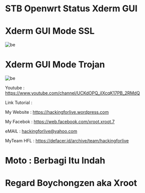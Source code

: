 # STB Openwrt Status Xderm GUI

# Xderm GUI Mode SSL 
![be](https://raw.githubusercontent.com/boychongzen18/STB-Openwrt/main/ssl.jpg)

# Xderm GUI Mode Trojan
![be](https://raw.githubusercontent.com/boychongzen18/STB-Openwrt/main/trojan.jpg)


 Youtube      : https://www.youtube.com/channel/UCKdOPQ_iIXcqK17PB_2RMdQ

Link Tutorial : 

My Website    : https://hackingforlive.wordpress.com

My Facebok    : https://web.facebook.com/xroot.xroot.7

eMAIL         : hackingforlive@yahoo.com      

MyTeam HFL    : https://defacer.id/archive/team/hackingforlive

# Moto : Berbagi Itu Indah

# Regard Boychongzen aka Xroot
